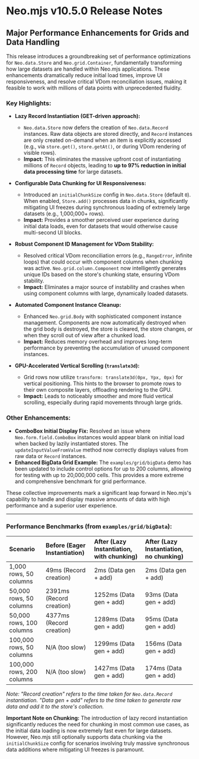 # Neo.mjs v10.5.0 Release Notes

## Major Performance Enhancements for Grids and Data Handling

This release introduces a groundbreaking set of performance optimizations for `Neo.data.Store` and `Neo.grid.Container`, fundamentally transforming how large datasets are handled within Neo.mjs applications. These enhancements dramatically reduce initial load times, improve UI responsiveness, and resolve critical VDom reconciliation issues, making it feasible to work with millions of data points with unprecedented fluidity.

### Key Highlights:

*   **Lazy Record Instantiation (GET-driven approach):**
    *   `Neo.data.Store` now defers the creation of `Neo.data.Record` instances. Raw data objects are stored directly, and `Record` instances are only created on-demand when an item is explicitly accessed (e.g., via `store.get()`, `store.getAt()`, or during VDom rendering of visible rows).
    *   **Impact:** This eliminates the massive upfront cost of instantiating millions of `Record` objects, leading to **up to 97% reduction in initial data processing time** for large datasets.

*   **Configurable Data Chunking for UI Responsiveness:**
    *   Introduced an `initialChunkSize` config in `Neo.data.Store` (default `0`). When enabled, `Store.add()` processes data in chunks, significantly mitigating UI freezes during synchronous loading of extremely large datasets (e.g., 1,000,000+ rows).
    *   **Impact:** Provides a smoother perceived user experience during initial data loads, even for datasets that would otherwise cause multi-second UI blocks.

*   **Robust Component ID Management for VDom Stability:**
    *   Resolved critical VDom reconciliation errors (e.g., `RangeError`, infinite loops) that could occur with component columns when chunking was active. `Neo.grid.column.Component` now intelligently generates unique IDs based on the store's chunking state, ensuring VDom stability.
    *   **Impact:** Eliminates a major source of instability and crashes when using component columns with large, dynamically loaded datasets.

*   **Automated Component Instance Cleanup:**
    *   Enhanced `Neo.grid.Body` with sophisticated component instance management. Components are now automatically destroyed when the grid body is destroyed, the store is cleared, the store changes, or when they scroll out of view after a chunked load.
    *   **Impact:** Reduces memory overhead and improves long-term performance by preventing the accumulation of unused component instances.

*   **GPU-Accelerated Vertical Scrolling (`translate3d`):**
    *   Grid rows now utilize `transform: translate3d(0px, Ypx, 0px)` for vertical positioning. This hints to the browser to promote rows to their own composite layers, offloading rendering to the GPU.
    *   **Impact:** Leads to noticeably smoother and more fluid vertical scrolling, especially during rapid movements through large grids.

### Other Enhancements:

*   **ComboBox Initial Display Fix:** Resolved an issue where `Neo.form.field.ComboBox` instances would appear blank on initial load when backed by lazily instantiated stores. The `updateInputValueFromValue` method now correctly displays values from raw data or `Record` instances.
*   **Enhanced BigData Grid Example:** The `examples/grid/bigData` demo has been updated to include control options for up to 200 columns, allowing for testing with up to 20,000,000 cells. This provides a more extreme and comprehensive benchmark for grid performance.

These collective improvements mark a significant leap forward in Neo.mjs's capability to handle and display massive amounts of data with high performance and a superior user experience.

---

### Performance Benchmarks (from `examples/grid/bigData`):

| Scenario                               | Before (Eager Instantiation) | After (Lazy Instantiation, with chunking) | After (Lazy Instantiation, no chunking) |
| :------------------------------------- | :--------------------------- | :---------------------------------------- | :-------------------------------------- |
| 1,000 rows, 50 columns                 | 49ms (Record creation)       | 2ms (Data gen + add)                      | 2ms (Data gen + add)                    |
| 50,000 rows, 50 columns                | 2391ms (Record creation)     | 1252ms (Data gen + add)                   | 93ms (Data gen + add)                   |
| 50,000 rows, 100 columns               | 4377ms (Record creation)     | 1289ms (Data gen + add)                   | 95ms (Data gen + add)                   |
| 100,000 rows, 50 columns               | N/A (too slow)               | 1299ms (Data gen + add)                   | 156ms (Data gen + add)                  |
| 100,000 rows, 200 columns              | N/A (too slow)               | 1427ms (Data gen + add)                   | 174ms (Data gen + add)                  |

*Note: "Record creation" refers to the time taken for `Neo.data.Record` instantiation. "Data gen + add" refers to the time taken to generate raw data and add it to the store's collection.*

**Important Note on Chunking:**
The introduction of lazy record instantiation significantly reduces the need for chunking in most common use cases, as the initial data loading is now extremely fast even for large datasets. However, Neo.mjs still optionally supports data chunking via the `initialChunkSize` config for scenarios involving truly massive synchronous data additions where mitigating UI freezes is paramount.